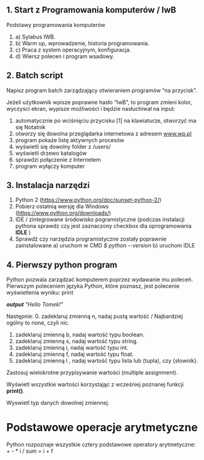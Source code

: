 ## 1. Start z Programowania komputerów / IwB

Podstawy programowania komputerów

 1. a) Sylabus IWB.
 1. b) Warm up, wprowadzenie, historia programowania.
 1. c) Praca z system operacyjnym, konfiguracja. 
 1. d) Wiersz polecen i program wsadowy.  

## 2. Batch script

Napisz program batch zarządzający otwieraniem programów “na przycisk”. 

Jeżeli użytkownik wpisze poprawne hasło “IwB”, to program zmieni kolor, wyczysci ekran, wypisze możliwości i będzie nasłuchiwał na input: 
1. automatycznie po wciśnięciu przycisku [1] na klawiaturze, otworzyć ma się Notatnik
2. otworzy się dowolna przeglądarka internetowa z adresem www.wp.pl
3. program pokaże listę aktywnych procesów
4. wyświetli się dowolny folder z /users/ 
5. wyświetli drzewo katalogów
6. sprawdzi połączenie z Internetem
0. program wyłączy komputer

## 3. Instalacja narzędzi
1. Python 2 (https://www.python.org/doc/sunset-python-2/)
2. Pobierz ostatnią wersję dla Windows (https://www.python.org/downloads/)
3. IDE / zintegrowane środowisko pogramistyczne 
  (podczas instalacji pythona sprawdz czy jest zaznaczony checkbox dla oprogramowania **IDLE** )
4. Sprawdź czy narzędzia programistyczne zostały poprawnie zainstalowane
  a) uruchom w CMD *$ python --version*
  b) uruchom IDLE

## 4. Pierwszy python program
Python pozwala zarządzać komputerem poprzez wydawanie mu poleceń. 
Pierwszym poleceniem języka Python, które poznasz, jest polecenie wyświetlenia wyniku: print

***output** "Hello Tomek!"*

Następnie:
0. zadeklaruj zmienną n, nadaj pustą wartość / Najbardziej ogólny to none, czyli nic.
1. zadeklaruj zmienną b, nadaj wartość typu boolean.
2. zadeklaruj zmienną s, nadaj wartość typu string.
3. zadeklaruj zmienną i, nadaj wartość typu int.
4. zadeklaruj zmienną f, nadaj wartość typu float.
5. zadeklaruj zmienną l , nadaj wartość typu lista lub (tupla), czy {słownik}.

Zastosuj wielokrotne przypisywanie wartości (multiple assignment). 

Wyświetl wszystkie wartości korzystając z wcześniej poznanej funkcji **print()**.

Wyswietl typ danych dowolnej zmiennej.
# Podstawowe operacje arytmetyczne
Python rozpoznaje wszystkie cztery podstawowe operatory arytmetyczne: + - * i /
sum = i + f
